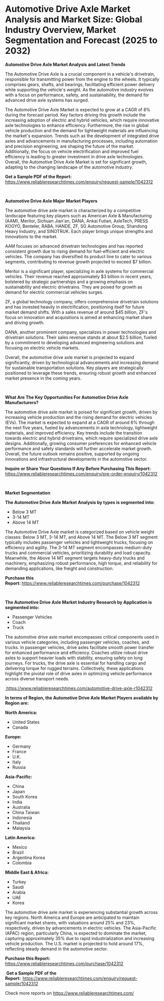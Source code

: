 <p><h1>Automotive Drive Axle Market Analysis and Market Size: Global Industry Overview, Market Segmentation and Forecast (2025 to 2032)</h1></p><p><strong>Automotive Drive Axle Market Analysis and Latest Trends</strong></p>
<p><p>The Automotive Drive Axle is a crucial component in a vehicle's drivetrain, responsible for transmitting power from the engine to the wheels. It typically comprises gears, shafts, and bearings, facilitating efficient power delivery while supporting the vehicle's weight. As the automotive industry evolves with a focus on performance, safety, and sustainability, the demand for advanced drive axle systems has surged.</p><p>The Automotive Drive Axle Market is expected to grow at a CAGR of 8% during the forecast period. Key factors driving this growth include the increasing adoption of electric and hybrid vehicles, which require innovative axle technologies to enhance efficiency. Furthermore, the rise in global vehicle production and the demand for lightweight materials are influencing the market's expansion. Trends such as the development of integrated drive axles and advancements in manufacturing processes, including automation and precision engineering, are shaping the future of the market. Additionally, the focus on vehicle electrification and improved fuel efficiency is leading to greater investment in drive axle technologies. Overall, the Automotive Drive Axle Market is set for significant growth, adapting to the changing landscape of the automotive industry.</p></p>
<p><strong>Get a Sample PDF of the Report:&nbsp;</strong> <a href="https://www.reliableresearchtimes.com/enquiry/request-sample/1042312?utm_campaign=2997&utm_medium=2&utm_source=Github&utm_content=ia&utm_term=08042025&utm_id=automotive-drive-axle">https://www.reliableresearchtimes.com/enquiry/request-sample/1042312</a></p>
<p>&nbsp;</p>
<p><strong>Automotive Drive Axle Major Market Players</strong></p>
<p><p>The automotive drive axle market is characterized by a competitive landscape featuring key players such as American Axle & Manufacturing (AAM), Meritor, Sichuan Jian'an, DANA, Ankai Futian, AxleTech, PRESS KOGYO, Benteler, RABA, HANDE, ZF, SG Automotive Group, Shandong Heavy Industry, and SINOTRUK. Each player brings unique strengths and innovations to the market.</p><p>AAM focuses on advanced drivetrain technologies and has reported consistent growth due to rising demand for fuel-efficient and electric vehicles. The company has diversified its product line to cater to various segments, contributing to revenue growth projected to exceed $7 billion.</p><p>Meritor is a significant player, specializing in axle systems for commercial vehicles. Their revenue reached approximately $3 billion in recent years, bolstered by strategic partnerships and a growing emphasis on sustainability and electric drivetrains. They are poised for growth as demand for electric commercial vehicles surges.</p><p>ZF, a global technology company, offers comprehensive drivetrain solutions and has invested heavily in electrification, positioning itself for future market demand shifts. With a sales revenue of around $45 billion, ZF's focus on innovation and acquisitions is aimed at enhancing market share and driving growth.</p><p>DANA, another prominent company, specializes in power technologies and drivetrain solutions. Their sales revenue stands at about $2.5 billion, fueled by a commitment to developing advanced engineering solutions and focusing on electric vehicle markets.</p><p>Overall, the automotive drive axle market is projected to expand significantly, driven by technological advancements and increasing demand for sustainable transportation solutions. Key players are strategically positioned to leverage these trends, ensuring robust growth and enhanced market presence in the coming years.</p></p>
<p>&nbsp;</p>
<p><strong>What Are The Key Opportunities For Automotive Drive Axle Manufacturers?</strong></p>
<p><p>The automotive drive axle market is poised for significant growth, driven by increasing vehicle production and the rising demand for electric vehicles (EVs). The market is expected to expand at a CAGR of around 6% through the next five years, fueled by advancements in axle technology, lightweight materials, and improved efficiency. Key trends include the transition towards electric and hybrid drivetrains, which require specialized drive axle designs. Additionally, growing consumer preferences for enhanced vehicle performance and safety standards will further accelerate market growth. Overall, the future outlook remains positive, supported by ongoing innovations and infrastructural developments in the automotive sector.</p></p>
<p><strong>Inquire or Share Your Questions If Any Before Purchasing This Report:</strong> <a href="https://www.reliableresearchtimes.com/enquiry/pre-order-enquiry/1042312?utm_campaign=2997&utm_medium=2&utm_source=Github&utm_content=ia&utm_term=08042025&utm_id=automotive-drive-axle">https://www.reliableresearchtimes.com/enquiry/pre-order-enquiry/1042312</a></p>
<p>&nbsp;</p>
<p><strong>Market Segmentation</strong></p>
<p><strong>The Automotive Drive Axle Market Analysis by types is segmented into:</strong></p>
<p><ul><li>Below 3 MT</li><li>3-14 MT</li><li>Above 14 MT</li></ul></p>
<p><p>The Automotive Drive Axle market is categorized based on vehicle weight classes: Below 3 MT, 3-14 MT, and Above 14 MT. The Below 3 MT segment typically includes passenger vehicles and lightweight trucks, focusing on efficiency and agility. The 3-14 MT segment encompasses medium-duty trucks and commercial vehicles, prioritizing durability and load capacity. Meanwhile, the Above 14 MT segment targets heavy-duty trucks and machinery, emphasizing robust performance, high torque, and reliability for demanding applications, like freight and construction.</p></p>
<p><strong>Purchase this Report:&nbsp;</strong><a href="https://www.reliableresearchtimes.com/purchase/1042312?utm_campaign=2997&utm_medium=2&utm_source=Github&utm_content=ia&utm_term=08042025&utm_id=automotive-drive-axle">https://www.reliableresearchtimes.com/purchase/1042312</a></p>
<p>&nbsp;</p>
<p><strong>The Automotive Drive Axle Market Industry Research by Application is segmented into:</strong></p>
<p><ul><li>Passenger Vehicles</li><li>Coach</li><li>Truck</li></ul></p>
<p><p>The automotive drive axle market encompasses critical components used in various vehicle categories, including passenger vehicles, coaches, and trucks. In passenger vehicles, drive axles facilitate smooth power transfer for enhanced performance and efficiency. Coaches utilize robust drive axles to support heavier loads with stability, ensuring safety on long journeys. For trucks, the drive axle is essential for handling cargo and delivering torque for rugged terrains. Collectively, these applications highlight the pivotal role of drive axles in optimizing vehicle performance across diverse transport needs.</p></p>
<p><a href="https://www.reliableresearchtimes.com/automotive-drive-axle-r1042312?utm_campaign=2997&utm_medium=2&utm_source=Github&utm_content=ia&utm_term=08042025&utm_id=automotive-drive-axle">&nbsp;https://www.reliableresearchtimes.com/automotive-drive-axle-r1042312</a></p>
<p><strong>In terms of Region, the Automotive Drive Axle Market Players available by Region are:</strong></p>
<p>
    <p> <strong> North America: </strong>
        <ul>
            <li>United States</li>
            <li>Canada</li>
        </ul>
        </p> 
    <p> <strong> Europe: </strong>
        <ul>
            <li>Germany</li>
            <li>France</li>
            <li>U.K.</li>
            <li>Italy</li>
            <li>Russia</li>
        </ul>
        </p> 
    <p> <strong> Asia-Pacific: </strong>
        <ul>
            <li>China</li>
            <li>Japan</li>
            <li>South Korea</li>
            <li>India</li>
            <li>Australia</li>
            <li>China Taiwan</li>
            <li>Indonesia</li>
            <li>Thailand</li>
            <li>Malaysia</li>
        </ul>
        </p> 
    <p> <strong> Latin America: </strong>
        <ul>
            <li>Mexico</li>
            <li>Brazil</li>
            <li>Argentina Korea</li>
            <li>Colombia</li>
        </ul>
        </p> 
    <p> <strong> Middle East & Africa: </strong>
        <ul>
            <li>Turkey</li>
            <li>Saudi</li>
            <li>Arabia</li>
            <li>UAE</li>
            <li>Korea</li>
        </ul>
    </p>
    </p>
<p><p>The automotive drive axle market is experiencing substantial growth across key regions. North America and Europe are anticipated to maintain significant market shares, with valuations around 25% and 23%, respectively, driven by advancements in electric vehicles. The Asia-Pacific (APAC) region, particularly China, is expected to dominate the market, capturing approximately 35% due to rapid industrialization and increasing vehicle production. The U.S. market is projected to hold around 17%, reflecting steady demand in the automotive sector.</p></p>
<p><strong>Purchase this Report: </strong><a href="https://www.reliableresearchtimes.com/purchase/1042312?utm_campaign=2997&utm_medium=2&utm_source=Github&utm_content=ia&utm_term=08042025&utm_id=automotive-drive-axle">https://www.reliableresearchtimes.com/purchase/1042312</a></p>
<p>&nbsp;<strong>Get a Sample PDF of the Report:&nbsp;&nbsp;</strong><a href="https://www.reliableresearchtimes.com/enquiry/request-sample/1042312?utm_campaign=2997&utm_medium=2&utm_source=Github&utm_content=ia&utm_term=08042025&utm_id=automotive-drive-axle">https://www.reliableresearchtimes.com/enquiry/request-sample/1042312</a></p>
<p><strong></strong></p>
<p>Check more reports on <a href="https://www.reliableresearchtimes.com/?utm_campaign=2997&utm_medium=2&utm_source=Github&utm_content=ia&utm_term=08042025&utm_id=automotive-drive-axle">https://www.reliableresearchtimes.com/</a></p>